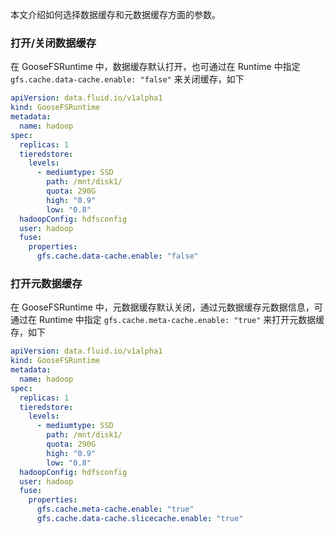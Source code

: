 本文介绍如何选择数据缓存和元数据缓存方面的参数。

### 打开/关闭数据缓存

在 GooseFSRuntime 中，数据缓存默认打开，也可通过在 Runtime 中指定 `gfs.cache.data-cache.enable: "false"` 来关闭缓存，如下

```yaml
apiVersion: data.fluid.io/v1alpha1
kind: GooseFSRuntime
metadata:
  name: hadoop
spec:
  replicas: 1
  tieredstore:
    levels:
      - mediumtype: SSD
        path: /mnt/disk1/
        quota: 290G
        high: "0.9"
        low: "0.8"
  hadoopConfig: hdfsconfig
  user: hadoop
  fuse:
    properties:
      gfs.cache.data-cache.enable: "false"
```

### 打开元数据缓存

在 GooseFSRuntime 中，元数据缓存默认关闭，通过元数据缓存元数据信息，可通过在 Runtime 中指定 `gfs.cache.meta-cache.enable: "true"`  来打开元数据缓存，如下

```yaml
apiVersion: data.fluid.io/v1alpha1
kind: GooseFSRuntime
metadata:
  name: hadoop
spec:
  replicas: 1
  tieredstore:
    levels:
      - mediumtype: SSD
        path: /mnt/disk1/
        quota: 290G
        high: "0.9"
        low: "0.8"
  hadoopConfig: hdfsconfig
  user: hadoop
  fuse:
    properties:
      gfs.cache.meta-cache.enable: "true"
      gfs.cache.data-cache.slicecache.enable: "true"
```

